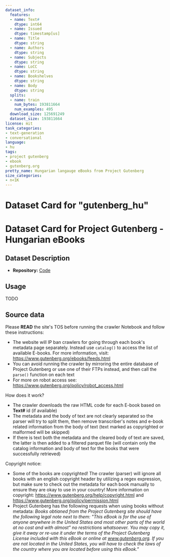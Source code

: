 ```yaml
---
dataset_info:
  features:
  - name: Text#
    dtype: int64
  - name: Issued
    dtype: timestamp[us]
  - name: Title
    dtype: string
  - name: Authors
    dtype: string
  - name: Subjects
    dtype: string
  - name: LoCC
    dtype: string
  - name: Bookshelves
    dtype: string
  - name: Body
    dtype: string
  splits:
  - name: train
    num_bytes: 193811664
    num_examples: 495
  download_size: 125691249
  dataset_size: 193811664
license: mit
task_categories:
- text-generation
- conversational
language:
- hu
tags:
- project gutenberg
- ebook
- gutenberg.org
pretty_name: Hungarian langauge eBooks from Project Gutenberg
size_categories:
- n<1K
---
```

# Dataset Card for "gutenberg_hu"

# Dataset Card for Project Gutenberg - Hungarian eBooks

## Dataset Description

- **Repository:**
  [Code](https://github.com/LAION-AI/Open-Assistant/openassistant/datasets/gutenberg/)

## Usage

TODO

## Source data

Please **READ** the site's TOS before running the crawler Notebook and follow these instructions: 
- The website will IP ban crawlers for going through each book's metadata page separately. Instead use `catalog()` to access the list of available E-books. For more information, visit: https://www.gutenberg.org/ebooks/feeds.html
- You can avoid running the crawler by mirroring the entire database of Project Gutenberg or use one of their FTPs instead, and then call the `parse()` function on each text
- For more on robot access see: https://www.gutenberg.org/policy/robot_access.html

How does it work?
- The crawler downloads the raw HTML code for each E-book based on **Text#** id (if available)
- The metadata and the body of text are not clearly separated so the parser will try to split them, then remove transcriber's notes and e-book related information from the body of text (text marked as copyrighted or malformed will be skipped)
- If there is text both the metadata and the cleared body of text are saved, the latter is then added to a filtered parquet file (will contain only the catalog information and body of text for the books that were successfully retrieved) 

Copyright notice: 
- Some of the books are copyrighted! The crawler (parser) will ignore all books with an english copyright header by utilizing a regex expression, but make sure to check out the metadata for each book manually to ensure they are okay to use in your country! More information on copyright: https://www.gutenberg.org/help/copyright.html and https://www.gutenberg.org/policy/permission.html
- Project Gutenberg has the following requests when using books without metadata:
*Books obtianed from the Project Gutenberg site should have the following legal note next to them:
"This eBook is for the use of anyone anywhere in the United States and most other parts of the world at no cost and with almost" no restrictions whatsoever. You may copy it, give it away or re-use it under the terms of the Project Gutenberg License included with this eBook or online at www.gutenberg.org. If you are not located in the United States, you will have to check the laws of the country where you are located before using this eBook."*
